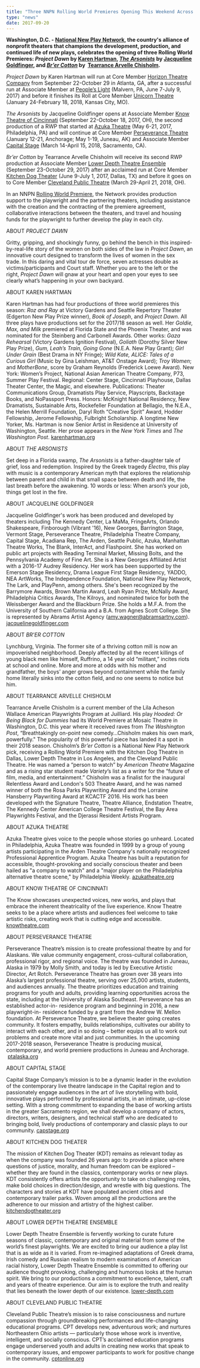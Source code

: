 ```yaml
---
title: "Three NNPN Rolling World Premieres Opening This Weekend Across the Country"
type: "news"
date: 2017-09-20
---
```


<p><span class="lead-in"><strong>Washington, D.C. - </strong><a href="http://nnpn.org/" rel="nofollow"><strong>National New Play Network</strong></a><strong>, the country's alliance of nonprofit theaters that champions the development, production, and continued life of new plays, celebrates the opening of three Rolling World Premieres: <em>Project Dawn</em> by </strong><a href="https://newplayexchange.org/users/2887/karen-hartman" rel="nofollow"><strong>Karen Hartman</strong></a><strong>, </strong><a href="https://newplayexchange.org/plays/27572/arsonists" rel="nofollow"><strong><em>The Arsonists</em></strong></a><strong> by </strong><a href="https://newplayexchange.org/users/1419/jacqueline-goldfinger" rel="nofollow"><strong>Jacqueline Goldfinger</strong></a><strong>, and </strong><a href="https://newplayexchange.org/plays/48579/brer-cotton" rel="nofollow"><strong><em>Br’er Cotton</em></strong></a><strong> by  </strong><a href="https://newplayexchange.org/users/2288/tearrance-arvelle-chisholm" rel="nofollow"><strong>Tearrance Arvelle Chisholm</strong></a><strong>.</strong></span></p>
<p><em>Project Dawn</em> by Karen Hartman will run at Core Member <a href="http://www.horizontheatre.com/plays/project-dawn/" rel="nofollow">Horizon Theatre Company</a> from September 22-October 29 in Atlanta, GA, after a successful run at Associate Member at <a href="http://peopleslight.org/production/ProjectDawn" rel="nofollow">People’s Light</a> (Malvern, PA, June 7-July 9, 2017) and before it finishes its Roll at Core Member <a href="https://www.unicorntheatre.org/?page=season-Project-Dawn" rel="nofollow">Unicorn Theatre</a> (January 24-February 18, 2018, Kansas City, MO).</p>
<p><em>The Arsonists</em> by Jacqueline Goldfinger opens at Associate Member <a href="http://knowtheatre.com/season-20/the-arsonists/" rel="nofollow">Know Theatre of Cincinnati</a> (September 22-October 18, 2017, OH), the second production of a RWP that started at <a href="http://www.azukatheatre.org/the-arsonists" rel="nofollow">Azuka Theatre</a> (May 6-21, 2017, Philadelphia, PA) and will continue at Core Member <a href="https://www.ptalaska.org/perseverance-theatres-2017-2018-statewide-season/" rel="nofollow">Perseverance Theatre</a> (January 12-21, Anchorage; May 1-19, Juneau, AK) and Associate Member <a href="http://capstage.org/the-plays/the-arsonists/" rel="nofollow">Capital Stage</a> (March 14-April 15, 2018, Sacramento, CA).</p>
<p><em>Br’er Cotton</em> by Tearrance Arvelle Chisholm will receive its second RWP production at Associate Member <a href="http://lower-depth.com/production/brer-cotton/" rel="nofollow">Lower Depth Theatre Ensemble</a> (September 23-October 29, 2017) after an acclaimed run at Core Member <a href="http://www.kitchendogtheater.org/" rel="nofollow">Kitchen Dog Theater</a> (June 9-July 1, 2017, Dallas, TX) and before it goes on to Core Member <a href="http://www.cptonline.org/performances/seasons/2017-2018/brer-cotton/" rel="nofollow">Cleveland Public Theatre</a> (March 29-April 21, 2018, OH).</p>
<p>In an NNPN <a href="http://nnpn.org/programs/rolling-world-premieres" rel="nofollow">Rolling World Premiere</a>, the Network provides production support to the playwright and the partnering theaters, including assistance with the creation and the contracting of the premiere agreement, collaborative interactions between the theaters, and travel and housing funds for the playwright to further develop the play in each city.</p>
<p>ABOUT <em>PROJECT DAWN</em></p>
<p>Gritty, gripping, and shockingly funny, go behind the bench in this inspired-by-real-life story of the women on both sides of the law in <em>Project Dawn</em>, an innovative court designed to transform the lives of women in the sex trade. In this daring and vital tour de force, seven actresses double as victims/participants and Court staff. Whether you are to the left or the right, <em>Project Dawn</em> will gnaw at your heart and open your eyes to see clearly what’s happening in your own backyard.</p>
<p>ABOUT KAREN HARTMAN</p>
<p>Karen Hartman has had four productions of three world premieres this season: <em>Roz and Ray </em>at Victory Gardens and Seattle Repertory Theater (Edgerton New Play Prize winner), <em>Book of Joseph</em>, and <em>Project Dawn</em>. All three plays have productions set for the 2017/18 season as well. Her <em>Goldie, Max, and Milk</em> premiered at Florida State and the Phoenix Theater, and was nominated for the Steinberg and Carbonell Awards. Other works: <em>Gaza Rehearsal</em> (Victory Gardens Ignition Festival), <em>Goliath</em> (Dorothy Silver New Play Prize), <em>Gum, Leah’s Train, Going Gone</em> (N.E.A. New Play Grant); <em>Girl Under Grain</em> (Best Drama in NY Fringe); <em>Wild Kate, ALICE: Tales of a Curious Girl</em> (Music by Gina Leishman, AT&amp;T Onstage Award); <em>Troy Women</em>; and <em>MotherBone</em>, score by Graham Reynolds (Frederick Loewe Award). New York: Women’s Project, National Asian American Theatre Company, P73, Summer Play Festival. Regional: Center Stage, Cincinnati Playhouse, Dallas Theater Center, the Magic, and elsewhere. Publications: Theater Communications Group, Dramatists Play Service, Playscripts, Backstage Books, and NoPassport Press. Honors: McKnight National Residency, New Dramatists, Sustainable Arts, Rockefeller Foundation at Bellagio, the N.E.A., the Helen Merrill Foundation, Daryl Roth “Creative Sprit” Award, Hodder Fellowship, Jerome Fellowship, Fulbright Scholarship. A longtime New Yorker, Ms. Hartman is now Senior Artist in Residence at University of Washington, Seattle. Her prose appears in the <em>New York Times</em> and <em>The Washington Post</em>. <a href="http://www.karenhartman.org/" rel="nofollow">karenhartman.org</a></p>
<p>ABOUT <em>THE ARSONISTS</em></p>
<p>Set deep in a Florida swamp, <em>The Arsonists</em> is a father-daughter tale of grief, loss and redemption. Inspired by the Greek tragedy <em>Electra</em>, this play with music is a contemporary American myth that explores the relationship between parent and child in that small space between death and life, the last breath before the awakening. 10 words or less: When arson’s your job, things get lost in the fire.</p>
<p>ABOUT JACQUELINE GOLDFINGER</p>
<p>Jacqueline Goldfinger's work has been produced and developed by theaters including The Kennedy Center, La MaMa, FringeArts, Orlando Shakespeare, Finborough (Vibrant '16), New Georges, Barrington Stage, Vermont Stage, Perseverance Theatre, Philadelphia Theatre Company, Capital Stage, Acadiana Rep, The Arden, Seattle Public, Azuka, Manhattan Theatre Works, The Blank, InterAct, and Flashpoint. She has worked on public art projects with Reading Terminal Market, Missing Bolts, and the Pennsylvania Academy of Fine Art. She is a New Georges Affiliated Artist with a 2016-17 Audrey Residency. Her work has been supported by the Emerson Stage Residency, Drama League First Stage Residency, YADDO, NEA ArtWorks, The Independence Foundation, National New Play Network, The Lark, and PlayPenn, among others. She's been recognized by the Barrymore Awards, Brown Martin Award, Leah Ryan Prize, McNally Award, Philadelphia Critics Awards, The Kilroys, and nominated twice for both the Weissberger Award and the Blackburn Prize. She holds a M.F.A. from the University of Southern California and a B.A. from Agnes Scott College. She is represented by Abrams Artist Agency (<a href="mailto:amy.wagner@abramsartny.com" rel="nofollow">amy.wagner@abramsartny.com</a>). <a href="http://jacqueline-goldfinger.squarespace.com/" rel="nofollow">jacquelinegoldfinger.com</a></p>
<p>ABOUT <em>BR’ER COTTON</em></p>
<p>Lynchburg, Virginia. The former site of a thriving cotton mill is now an impoverished neighborhood. Deeply affected by all the recent killings of young black men like himself, Ruffrino, a 14 year old “militant,” incites riots at school and online. More and more at odds with his mother and grandfather, the boys’ anger grows beyond containment while the family home literally sinks into the cotton field, and no one seems to notice but him.</p>
<p>ABOUT TEARRANCE ARVELLE CHISHOLM</p>
<p>Tearrance Arvelle Chisholm is a current member of the Lila Acheson Wallace American Playwrights Program at Juilliard. His play <em>Hooded: Or Being Black for Dummies</em> had its World Premiere at Mosaic Theatre in Washington, D.C. this year where it received raves from <em>The</em> <em>Washington Post</em>, “Breathtakingly on-point new comedy…Chisholm makes his own mark, powerfully." The popularity of this powerful piece has landed it a spot in their 2018 season. Chisholm’s <em>Br’er Cotton</em> is a National New Play Network pick, receiving a Rolling World Premiere with the Kitchen Dog Theatre in Dallas, Lower Depth Theatre in Los Angeles, and the Cleveland Public Theatre. He was named a “person to watch” by <em>American Theatre</em> Magazine and as a rising star student made <em>Variety</em>’s list as a writer for the “future of film, media, and entertainment.” Chisholm was a finalist for the inaugural Relentless Award and London's 503 Theatre Award, and he was named winner of both the Rosa Parks Playwriting Award and the Lorraine Hansberry Playwriting Award at KCACTF 2016. His work has been developed with the Signature Theatre, Theatre Alliance, Endstation Theatre, The Kennedy Center American College Theatre Festival, the Bay Area Playwrights Festival, and the Djerassi Resident Artists Program.</p>
<p>ABOUT AZUKA THEATRE</p>
<p>Azuka Theatre gives voice to the people whose stories go unheard. Located in Philadelphia, Azuka Theatre was founded in 1999 by a group of young artists participating in the Arden Theatre Company's nationally recognized Professional Apprentice Program. Azuka Theatre has built a reputation for accessible, thought-provoking and socially conscious theater and been hailed as "a company to watch" and a "major player on the Philadelphia alternative theatre scene," by Philadelphia Weekly. <a href="http://www.azukatheatre.org/" rel="nofollow">azukatheatre.org</a></p>
<p>ABOUT KNOW THEATRE OF CINCINNATI</p>
<p>The Know showcases unexpected voices, new works, and plays that embrace the inherent theatricality of the live experience. Know Theatre seeks to be a place where artists and audiences feel welcome to take artistic risks, creating work that is cutting edge and accessible. <a href="https://knowtheatre.com/" rel="nofollow">knowtheatre.com</a></p>
<p>ABOUT PERSEVERANCE THEATRE</p>
<p>Perseverance Theatre’s mission is to create professional theatre by and for Alaskans. We value community engagement, cross-cultural collaboration, professional rigor, and regional voice. The theatre was founded in Juneau, Alaska in 1979 by Molly Smith, and today is led by Executive Artistic Director, Art Rotch. Perseverance Theatre has grown over 38 years into Alaska’s largest professional theatre, serving over 25,000 artists, students, and audiences annually. The theatre prioritizes education and training programs for youth and adults, providing learning opportunities across the state, including at the University of Alaska Southeast. Perseverance has an established actor-in- residence program and beginning in 2016, a new playwright-in- residence funded by a grant from the Andrew W. Mellon foundation. At Perseverance Theatre, we believe theater going creates community. It fosters empathy, builds relationships, cultivates our ability to interact with each other, and in so doing – better equips us all to work out problems and create more vital and just communities. In the upcoming 2017-2018 season, Perseverance Theatre is producing musical, contemporary, and world premiere productions in Juneau and Anchorage.  <a href="http://www.ptalaska.org/" rel="nofollow">ptalaska.org</a></p>
<p>ABOUT CAPITAL STAGE</p>
<p>Capital Stage Company’s mission is to be a dynamic leader in the evolution of the contemporary live theatre landscape in the Capital region and to passionately engage audiences in the art of live storytelling with bold, innovative plays performed by professional artists, in an intimate, up-close setting. With a strong commitment to expanding the base of working artists in the greater Sacramento region, we shall develop a company of actors, directors, writers, designers, and technical staff who are dedicated to bringing bold, lively productions of contemporary and classic plays to our community. <a href="http://capstage.org/" rel="nofollow">capstage.org</a></p>
<p>ABOUT KITCHEN DOG THEATER</p>
<p>The mission of Kitchen Dog Theater (KDT) remains as relevant today as when the company was founded 26 years ago: to provide a place where questions of justice, morality, and human freedom can be explored – whether they are found in the classics, contemporary works or new plays. KDT consistently offers artists the opportunity to take on challenging roles, make bold choices in direction/design, and wrestle with big questions. The characters and stories at KDT have populated ancient cities and contemporary trailer parks. Woven among all the productions are the adherence to our mission and artistry of the highest caliber. <a href="http://www.kitchendogtheater.org/" rel="nofollow">kitchendogtheater.org</a></p>
<p>ABOUT LOWER DEPTH THEATRE ENSEMBLE</p>
<p>Lower Depth Theatre Ensemble is fervently working to curate future seasons of classic, contemporary and original material from some of the world’s finest playwrights. We are excited to bring our audience a play list that is as wide as it is varied. From re-imagined adaptations of Greek drama, Irish comedy and Russian realism to modern examinations of American racial history, Lower Depth Theatre Ensemble is committed to offering our audience thought provoking, challenging and humorous looks at the human spirit. We bring to our productions a commitment to excellence, talent, craft and years of theatre experience. Our aim is to explore the truth and reality that lies beneath the lower depth of our existence. <a href="http://lower-depth.com/" rel="nofollow">lower-depth.com</a></p>
<p>ABOUT CLEVELAND PUBLIC THEATRE</p>
<p>Cleveland Public Theatre’s mission is to raise consciousness and nurture compassion through groundbreaking performances and life-changing educational programs. CPT develops new, adventurous work; and nurtures Northeastern Ohio artists — particularly those whose work is inventive, intelligent, and socially conscious. CPT’s acclaimed education programs engage underserved youth and adults in creating new works that speak to contemporary issues, and empower participants to work for positive change in the community. <a href="http://www.cptonline.org/" rel="nofollow">cptonline.org</a></p>
